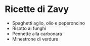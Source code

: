 # Ricette di Zavy

* Spaghetti aglio, olio e peperoncino
* Risotto ai funghi
* Pennette alla carbonara
* Minestrone di verdure
